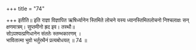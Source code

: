 +++
title = "74"

+++
इतीति॥ इति राज्ञा विज्ञापित ऋषिर्ध्यानेन स्तिमिते लोचने यस्य ध्यानस्तिमितलोचनो निश्चलाक्षः सन् क्षणमात्रम्। सुप्तमीनो ह्रद इव। तस्थौ॥  
सोऽपश्यत्प्रणिधानेन संततेः स्तम्भकारणम् ।  
भावितात्मा भुवो भर्तुरथैनं प्रत्यबोधयत् ॥ 74 ॥